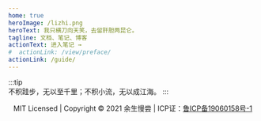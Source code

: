 ```yaml
---
home: true
heroImage: /lizhi.png
heroText: 我只横刀向天笑，去留肝胆两昆仑。
tagline: 文档、笔记、博客
actionText: 进入笔记 →
#  actionLink: /view/preface/
actionLink: /guide/
---
```



:::tip  
  不积跬步，无以至千里；不积小流，无以成江海。
:::

<p style="text-align:center;">MIT Licensed | Copyright © 2021 余生慢尝 | ICP证：<a href="http://beian.miit.gov.cn/" target="_blank" rel="noopener noreferrer">鲁ICP备19060158号-1</a></p>
